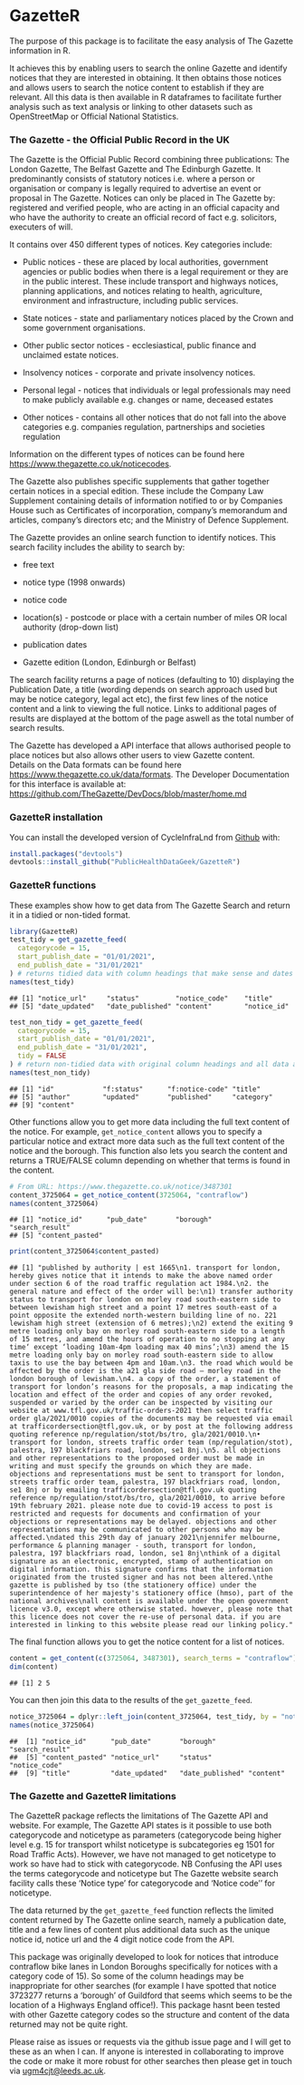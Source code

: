 
# GazetteR

The purpose of this package is to facilitate the easy analysis of The
Gazette information in R.

It achieves this by enabling users to search the online Gazette and
identify notices that they are interested in obtaining. It then obtains
those notices and allows users to search the notice content to establish
if they are relevant. All this data is then available in R dataframes to
facilitate further analysis such as text analysis or linking to other
datasets such as OpenStreetMap or Official National Statistics.

### The Gazette - the Official Public Record in the UK

The Gazette is the Official Public Record combining three publications:
The London Gazette, The Belfast Gazette and The Edinburgh Gazette. It
predominantly consists of statutory notices i.e. where a person or
organisation or company is legally required to advertise an event or
proposal in The Gazette. Notices can only be placed in The Gazette by:
registered and verified people, who are acting in an official capacity
and who have the authority to create an official record of fact
e.g. solicitors, executers of will.

It contains over 450 different types of notices. Key categories include:

-   Public notices - these are placed by local authorities, government
    agencies or public bodies when there is a legal requirement or they
    are in the public interest. These include transport and highways
    notices, planning applications, and notices relating to health,
    agriculture, environment and infrastructure, including public
    services.

-   State notices - state and parliamentary notices placed by the Crown
    and some government organisations.

-   Other public sector notices - ecclesiastical, public finance and
    unclaimed estate notices.

-   Insolvency notices - corporate and private insolvency notices.

-   Personal legal - notices that individuals or legal professionals may
    need to make publicly available e.g. changes or name, deceased
    estates

-   Other notices - contains all other notices that do not fall into the
    above categories e.g. companies regulation, partnerships and
    societies regulation

Information on the different types of notices can be found here
<https://www.thegazette.co.uk/noticecodes>.

The Gazette also publishes specific supplements that gather together
certain notices in a special edition. These include the Company Law
Supplement containing details of information notified to or by Companies
House such as Certificates of incorporation, company’s memorandum and
articles, company’s directors etc; and the Ministry of Defence
Supplement.

The Gazette provides an online search function to identify notices. This
search facility includes the ability to search by:

-   free text

-   notice type (1998 onwards)

-   notice code

-   location(s) - postcode or place with a certain number of miles OR
    local authority (drop-down list)

-   publication dates

-   Gazette edition (London, Edinburgh or Belfast)

The search facility returns a page of notices (defaulting to 10)
displaying the Publication Date, a title (wording depends on search
approach used but may be notice category, legal act etc), the first few
lines of the notice content and a link to viewing the full notice. Links
to additional pages of results are displayed at the bottom of the page
aswell as the total number of search results.

The Gazette has developed a API interface that allows authorised people
to place notices but also allows other users to view Gazette content.  
Details on the Data formats can be found here
<https://www.thegazette.co.uk/data/formats>. The Developer Documentation
for this interface is available at:
<https://github.com/TheGazette/DevDocs/blob/master/home.md>

### GazetteR installation

You can install the developed version of CycleInfraLnd from
[Github](https://github.com/PublicHealthDataGeek/GazetteR) with:

``` r
install.packages("devtools")
devtools::install_github("PublicHealthDataGeek/GazetteR")
```

### GazetteR functions

These examples show how to get data from The Gazette Search and return
it in a tidied or non-tided format.

``` r
library(GazetteR)
test_tidy = get_gazette_feed(
  categorycode = 15,
  start_publish_date = "01/01/2021",
  end_publish_date = "31/01/2021"
) # returns tidied data with column headings that make sense and dates in correct date format
names(test_tidy)
```

    ## [1] "notice_url"     "status"         "notice_code"    "title"         
    ## [5] "date_updated"   "date_published" "content"        "notice_id"

``` r
test_non_tidy = get_gazette_feed(
  categorycode = 15,
  start_publish_date = "01/01/2021",
  end_publish_date = "31/01/2021",
  tidy = FALSE
) # return non-tidied data with original column headings and all data as character data type
names(test_non_tidy)
```

    ## [1] "id"            "f:status"      "f:notice-code" "title"        
    ## [5] "author"        "updated"       "published"     "category"     
    ## [9] "content"

Other functions allow you to get more data including the full text
content of the notice. For example, `get_notice_content` allows you to
specify a particular notice and extract more data such as the full text
content of the notice and the borough. This function also lets you
search the content and returns a TRUE/FALSE column depending on whether
that terms is found in the content.

``` r
# From URL: https://www.thegazette.co.uk/notice/3487301
content_3725064 = get_notice_content(3725064, "contraflow")
names(content_3725064)
```

    ## [1] "notice_id"      "pub_date"       "borough"        "search_result" 
    ## [5] "content_pasted"

``` r
print(content_3725064$content_pasted)
```

    ## [1] "published by authority | est 1665\n1. transport for london, hereby gives notice that it intends to make the above named order under section 6 of the road traffic regulation act 1984.\n2. the general nature and effect of the order will be:\n1) transfer authority status to transport for london on morley road south-eastern side to between lewisham high street and a point 17 metres south-east of a point opposite the extended north-western building line of no. 221 lewisham high street (extension of 6 metres);\n2) extend the exiting 9 metre loading only bay on morley road south-eastern side to a length of 15 metres, and amend the hours of operation to no stopping at any time‘ except ‘loading 10am-4pm loading max 40 mins’;\n3) amend the 15 metre loading only bay on morley road south-eastern side to allow taxis to use the bay between 4pm and 10am.\n3. the road which would be affected by the order is the a21 gla side road – morley road in the london borough of lewisham.\n4. a copy of the order, a statement of transport for london’s reasons for the proposals, a map indicating the location and effect of the order and copies of any order revoked, suspended or varied by the order can be inspected by visiting our website at www.tfl.gov.uk/traffic-orders-2021 then select traffic order gla/2021/0010 copies of the documents may be requested via email at trafficordersection@tfl,gov.uk, or by post at the following address quoting reference np/regulation/stot/bs/tro, gla/2021/0010.\n• transport for london, streets traffic order team (np/regulation/stot), palestra, 197 blackfriars road, london, se1 8nj.\n5. all objections and other representations to the proposed order must be made in writing and must specify the grounds on which they are made. objections and representations must be sent to transport for london, streets traffic order team, palestra, 197 blackfriars road, london, se1 8nj or by emailing trafficordersection@tfl.gov.uk quoting reference np/regulation/stot/bs/tro, gla/2021/0010, to arrive before 19th february 2021. please note due to covid-19 access to post is restricted and requests for documents and confirmation of your objections or representations may be delayed. objections and other representations may be communicated to other persons who may be affected.\ndated this 29th day of january 2021\njennifer melbourne, performance & planning manager - south, transport for london, palestra, 197 blackfriars road, london, se1 8nj\nthink of a digital signature as an electronic, encrypted, stamp of authentication on digital information. this signature confirms that the information originated from the trusted signer and has not been altered.\nthe gazette is published by tso (the stationery office) under the superintendence of her majesty's stationery office (hmso), part of the national archives\nall content is available under the open government licence v3.0, except where otherwise stated. however, please note that this licence does not cover the re-use of personal data. if you are interested in linking to this website please read our linking policy."

The final function allows you to get the notice content for a list of
notices.

``` r
content = get_content(c(3725064, 3487301), search_terms = "contraflow")
dim(content)
```

    ## [1] 2 5

You can then join this data to the results of the `get_gazette_feed`.

``` r
notice_3725064 = dplyr::left_join(content_3725064, test_tidy, by = "notice_id")
names(notice_3725064)
```

    ##  [1] "notice_id"      "pub_date"       "borough"        "search_result" 
    ##  [5] "content_pasted" "notice_url"     "status"         "notice_code"   
    ##  [9] "title"          "date_updated"   "date_published" "content"

### The Gazette and GazetteR limitations

The GazetteR package reflects the limitations of The Gazette API and
website. For example, The Gazette API states is it possible to use both
categorycode and noticetype as parameters (categorycode being higher
level e.g. 15 for transport whilst noticetype is subcategories eg 1501
for Road Traffic Acts). However, we have not managed to get noticetype
to work so have had to stick with categorycode. NB Confusing the API
uses the terms categorycode and noticetype but The Gazette website
search facility calls these ‘Notice type’ for categorycode and ‘Notice
code’’ for noticetype.

The data returned by the `get_gazette_feed` function reflects the
limited content returned by The Gazette online search, namely a
publication date, title and a few lines of content plus additional data
such as the unique notice id, notice url and the 4 digit notice code
from the API.

This package was originally developed to look for notices that introduce
contraflow bike lanes in London Boroughs specifically for notices with a
category code of 15). So some of the column headings may be
inappropriate for other searches (for example I have spotted that notice
3723277 returns a ‘borough’ of Guildford that seems which seems to be
the location of a Highways England office!). This package hasnt been
tested with other Gazette category codes so the structure and content of
the data returned may not be quite right.

Please raise as issues or requests via the github issue page and I will
get to these as an when I can. If anyone is interested in collaborating
to improve the code or make it more robust for other searches then
please get in touch via <ugm4cjt@leeds.ac.uk>.

